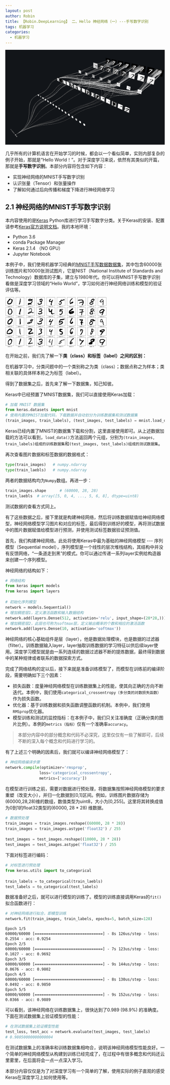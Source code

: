```yaml
---
layout: post
author: Robin
title: 【Robin.DeepLearning】 二、Hello 神经网络（一）---手写数字识别
tags: 机器学习
categories:
  - 机器学习
---
```


![](/assets/robin.deeplearning/2/note2_logo2.png)

几乎所有的计算机语言在开始学习的时候，都会以一个看似简单，实则内部复杂的例子开始，那就是“Hello World！”。对于深度学习来说，依然有其类似的开篇，那就是**手写数字识别**。本部分内容将包含如下内容：

* 实现神经网络的MNIST手写数字识别
* 认识张量（Tensor）和张量操作
* 了解如何通过后向传播和梯度下降进行神经网络学习

## 2.1 神经网络的MNIST手写数字识别

本内容使用的是[Keras](https://keras.io/) Python库进行学习手写数字分类。关于Keras的安装、配置请参考[Keras官方说明文档](https://keras.io/#installation)。我的本地环境：

* Python 3.6
* conda Package Manager 
* Keras 2.1.4 （NO GPU）
* Jupyter Notebook

本例子中，我们使用机器学习经典的[MNIST手写数据数据集](http://yann.lecun.com/exdb/mnist/)，其中包含60000张训练图片和10000张测试图片，它是NIST（National Institute of Standards and Technology）数据库的子集，建立与1980年代。你可以将MNIST手写数字识别看做是深度学习领域的“Hello World”，学习如何进行神经网络训练和模型的验证评估等。

![](/assets/robin.deeplearning/2/note2_mnist_datasets.png)

在开始之前，我们先了解一下**类（class）和标签（label）之间的区别：**

在机器学习中，分类问题中的一个类别称之为类（class）；数据点称之为样本；类相关联的具体样本称之为标签（label）。

得到了数据集之后，首先来了解一下数据集，知己知彼。

Keras中已经预置了MNIST数据集，我们可以直接使用Keras加载：

```python
# 加载 MNIST 数据集
from keras.datasets import mnist
# 使用内置的MNIST加载代码，下载数据并自动划分为训练数据集和测试数据集
(train_images, train_labels), (test_images, test_labels) = mnist.load_data()
```
Keras已经内置了MNIST的数据集下载和分割，这里直接使用即可。从上述数据加载的方法可以看到，`load_data()`方法返回两个元组，分别为`(train_images, train_labels)组成的训练数据集`和`(test_images, test_labels)组成的测试数据集`。

再次查看图片数据和标签数据的数据格式：

```python
type(train_images)	 # numpy.ndarray
type(train_laebls)   # numpy.ndarray
```

两者的数据结构均为`Numpy`数组。再进一步：

```python
train_images.shape 		# (60000, 28, 28)
train_laebls  # array([5, 0, 4, ..., 5, 6, 8], dtype=uint8)
```

测试数据的查看方式同上。

有了这些数据之后，接下里就是构建神经网络，然后将训练数据赋值给神经网络模型，神经网络模型学习图片和对应的标签，最后得到训练好的模型，再将测试数据中的图片数据赋值给模型进行预测，并使用测试标签数据验证预测值。

首先，我们构建神经网络。此处将使用Keras中最为基础的神经网络模型 --- 序列模型（Sequential model），序列模型是一个线性的层次堆栈结构，其结构中并没有反馈网络，“一条道走到黑”的模式。你可以通过传递一系列layer实例给构造器来创建一个序列模型。

神经网络的结构如下：

```python
# 网络结构
from keras import models
from keras import layers

# 初始化序列模型
network = models.Sequential()
# 增加稠密层1，定义激活函数和输入数据结构
network.add(layers.Dense(512, activation='relu', input_shape=(28*28,)))
# 增加稠密层2，此层也可称为softmax层，定义输出概率的个数和相应的激活函数
network.add(layers.Dense(10, activation='softmax'))
```

神经网络的核心基础组件是层（layer），他是数据处理模块，也是数据的过滤器（filter）。训练数据输入layer，layer抽取训练数据的学习特征以供后续layer使用。深度学习模型就是由一系列连续的数据过滤器不断的提炼数据，最终得到数据中的某种规律或者联系的数据探索方式。

完成了网络结构的定以后，接下来就是准备训练模型了，而模型在训练前的编译阶段，需要明确如下三个因素：

* 损失函数：度量神经网络模型在训练数据集上的性能，使其向正确的方向不断迭代。本例中，我们使用`categorical_crossentropy（多分类的对数损失函数）`作为损失函数。
* 优化器：基于训练数据和损失函数调整函数的机制。本例中，我们使用`RMSprop`优化器。
* 模型训练和测试的监控指标：在本例子中，我们只关注准确度（正确分类的图片比例）。本例的`metrics（指标）`仅有一个准确率`accuracy`。

> 本部分内容中的部分概念和代码不必深究，这里仅仅有一些了解即可，后续不断的深入每个概念和代码进行学习的。

有了上述三个明确的因素后，我们就可以编译神经网络模型了：

```python
# 神经网络编译步骤
network.compile(optimizer='rmsprop',
               loss='categorical_crossentropy',
               metrics=['accuracy'])
```

在模型进行训练之前，需要对数据进行预处理，将数据集按照神经网络模型的要求重塑（改变大小），并归一化数据到[0,1]区间。例如，训练图片数据存储为(60000,28,28)维的数组，数值类型为uint8，大小为[0,255]。这里将其转换成值为0到1的float32类型的(60000, 28 * 28) 维数据。

```python
# 数据预处理
train_images = train_images.reshape((60000, 28 * 28))
train_images = train_images.astype('float32') / 255

test_images = test_images.reshape((10000, 28 * 28))
test_images = test_images.astype('float32') / 255
```
下面对标签进行编码：

```python
# 对标签进行预处理
from keras.utils import to_categorical

train_labels = to_categorical(train_laebls)
test_labels = to_categorical(test_labels)
```
数据准备好之后，就可以进行模型的训练了。模型的训练直接调用Keras的`fit()`拟合函数进行：

```python
# 对神经网络进行拟合，即模型训练
network.fit(train_images, train_labels, epochs=5, batch_size=128)
```

```
Epoch 1/5
60000/60000 [==============================] - 8s 126us/step - loss: 0.2554 - acc: 0.9254
Epoch 2/5
60000/60000 [==============================] - 7s 123us/step - loss: 0.1027 - acc: 0.9692
Epoch 3/5
60000/60000 [==============================] - 9s 144us/step - loss: 0.0676 - acc: 0.9802
Epoch 4/5
60000/60000 [==============================] - 8s 130us/step - loss: 0.0492 - acc: 0.9850
Epoch 5/5
60000/60000 [==============================] - 9s 152us/step - loss: 0.0366 - acc: 0.9889
```

可以看到，该神经网络在训练数据集上，很快达到了0.989 (98.9%) 的准确度。下面在测试数据集上验证模型的性能：

```python
# 在测试数据集上验证模型性能
test_loss, test_acc = network.evaluate(test_images, test_labels)
# 0.98050000000000004
```
在测试数据集上的准确率和训练数据集相吻合，说明该神经网络模型性能良好。一个简单的神经网络模型从构建到训练已经完成了，在过程中有很多概念和代码还云里雾里，在后面将会一点一点深入学习。

本部分内容仅仅是为了对深度学习有一个简单的了解，使用实际的例子直观的感受Keras在深度学习上如何使用等。